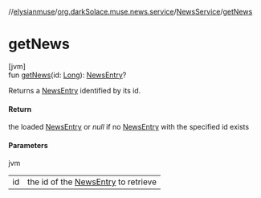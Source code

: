 //[elysianmuse](../../../index.md)/[org.darkSolace.muse.news.service](../index.md)/[NewsService](index.md)/[getNews](get-news.md)

# getNews

[jvm]\
fun [getNews](get-news.md)(id: [Long](https://kotlinlang.org/api/latest/jvm/stdlib/kotlin/-long/index.html)): [NewsEntry](../../org.darkSolace.muse.news.model/-news-entry/index.md)?

Returns a [NewsEntry](../../org.darkSolace.muse.news.model/-news-entry/index.md) identified by its id.

#### Return

the loaded [NewsEntry](../../org.darkSolace.muse.news.model/-news-entry/index.md) or *null* if no [NewsEntry](../../org.darkSolace.muse.news.model/-news-entry/index.md) with the specified id exists

#### Parameters

jvm

| | |
|---|---|
| id | the id of the [NewsEntry](../../org.darkSolace.muse.news.model/-news-entry/index.md) to retrieve |
